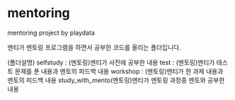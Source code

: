 # mentoring
mentoring project by playdata

멘티가 멘토링 프로그램을 하면서 공부한 코드를 올리는 폴더입니다.

(폴더설명) 
selfstudy : (멘토링)멘티가 사전에 공부한 내용
test : (멘토링)멘티가 테스트 문제를 푼 내용과 멘토의 피드백 내용
workshop : (멘토링)멘티가 한 과제 내용과 멘토의 피드백 내용
study_with_mento(멘토링)멘티가 멘토링 과정중 멘토와 공부한 내용   


